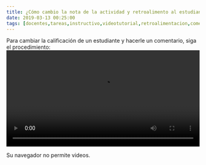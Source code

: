 ```yaml
---
title: ¿Cómo cambio la nota de la actividad y retroalimento al estudiante?
date: 2019-03-13 00:25:00
tags: [docentes,tareas,instructivo,videotutorial,retroalimentacion,comentario,calificacion]
---
```

Para cambiar la calificación de un estudiante y hacerle un comentario, siga el procedimiento:
<video controls="controls" style="width: 100%">
  <source type="video/mp4" src="../vids/25_CambiarNota.mp4"></source>
  <p>Su navegador no permite videos.</p>
</video>